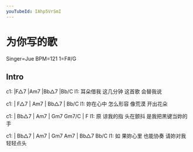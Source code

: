 ```yaml
---
youTubeId: IAhp5VrSmI
---
```


# 为你写的歌

Singer=Jue BPM=121 1=F#/G

## Intro

c1: |F△7      |Am7      |Bb△7    |Bb/C
l1:   耳朵借我    这几分钟     这首歌     会替我说

c1: | F△7     | Am7     | Bb△7   | Bb/C
l1:   妳在心中   怎么形容    像荒漠  开出花朵

c1:  | Bb△7  | Am7     | Gm7   Gm7/C  | F
l1: 原 谅我的指  头在颤抖 是我把黑键当妳的    手

c1:  | Bb△7  | Am7    | Gm7 Am7 | Bb△7 Bb/C
l1: 如 果妳心里  也能协奏 请妳对我轻轻点头
